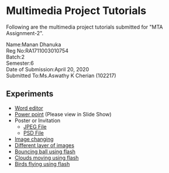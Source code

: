 # Multimedia Project Tutorials

Following are the multimedia project tutorials submitted for "MTA Assignment-2".


Name:Manan Dhanuka  
Reg No:RA1711003010754  
Batch:2  
Semester:6  
Date of Submission:April 20, 2020  
Submitted To:Ms.Aswathy K Cherian (102217)  

## Experiments

* [Word editor](https://drive.google.com/open?id=1MJl5aNrq-3lUgUnakpeGzT6t4ZCEneJE)
* [Power point](https://drive.google.com/open?id=1OPliD8-DvYJN6gYa10SHpcxL81R5Dg8M) (Please view in Slide Show)
* Poster or Invitation 
  - [JPEG File](https://drive.google.com/open?id=1YjsoHlsFJWJsPOc_dUPtZwDIYdyvw3wa) 
  - [PSD File](https://drive.google.com/open?id=1bE3GxAH0xXDvsPB6fTELZTaG3NhnkEko)
* [Image changing](https://drive.google.com/open?id=1W2qQEdEuEnxhWmYE40kRSDs_fRqu2O8v)
* [Different layer of images](https://drive.google.com/open?id=1-8qJYV-TkS5XrDozc-jV9C4elpJ2lDEO)
* [Bouncing ball using flash](https://drive.google.com/open?id=1ahjzvw1hlGF6-ebPDBKCWhZF2Zi573vQ)
* [Clouds moving using flash](https://drive.google.com/open?id=1B3EO9T4awrawpeWWleorQ_IhWakLnOxH)
* [Birds flying using flash](https://drive.google.com/open?id=1HsmonSPW06H3-XwpYuASYM1Xd6X826ND)
